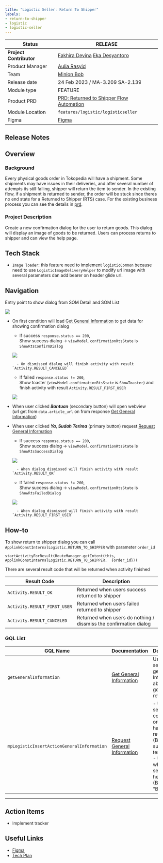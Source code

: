 ```yaml
---
title: "Logistic Seller: Return To Shipper"
labels:
- return-to-shipper
- logistic
- logistic-seller
---
```


<!--left header table-->
| **Status**              | <!--start status:GREEN-->RELEASE<!--end status-->                                                                                                                                                           |
|-------------------------|-------------------------------------------------------------------------------------------------------------------------------------------------------------------------------------------------------------|
| **Project Contributor** | [Fakhira Devina](https://tokopedia.atlassian.net/wiki/people/61077e53b704b40068e80a8e?ref=confluence) [Eka Desyantoro](https://tokopedia.atlassian.net/wiki/people/6283196bd9ddcc006e9c7a85?ref=confluence) |
| Product Manager         | [Aulia Rasyid](https://tokopedia.atlassian.net/wiki/people/613e9e61e7c328007069f2b6?ref=confluence)                                                                                                         |
| Team                    | [Minion Bob](https://tokopedia.atlassian.net/people/team/2373d8a6-1afc-4f2a-aa7a-63855c273051)                                                                                                              |
| Release date            | 24 Feb 2023 / <!--start status:GREY-->MA-3.209<!--end status--> <!--start status:GREY-->SA-2.139<!--end status-->                                                                                           |
| Module type             | <!--start status:YELLOW-->FEATURE<!--end status-->                                                                                                                                                          |
| Product PRD             | [PRD: Returned to Shipper Flow Automation](https://tokopedia.atlassian.net/wiki/spaces/LG/pages/2006223361/PRD%3A+Returned+to+Shipper+Flow+Automation)                                                      |
| Module Location         | `features/logistic/logisticseller`                                                                                                                                                                          |
| Figma                   | [Figma](https://www.figma.com/file/1m6rwoPxdL5C3iSn2vDlZi/BOM-%26-SOM---Returned-to-Shipper-Flow-Automation?node-id=2%3A2&t=tgUYlDoXmLiT1nkQ-0)                                                             |

<!--toc-->

## Release Notes

<!--start expand:24 Feb 2023 (MA-3.209/SA-2.139)-->

<!--end expand-->

## Overview

### Background

Every physical goods order in Tokopedia will have a shipment. Some shipments may have issues in their deliveries, and after several number of attempts its still failing, shipper will return the item to sender. In the existing flow, if a shipment is returned to sender, the order will be stuck since theres no end state for a Returned to Shipper (RTS) case. For the existing business process you can see the details in [prd](https://tokopedia.atlassian.net/wiki/spaces/LG/pages/2006223361/PRD+Returned+to+Shipper+Flow+Automation).

### Project Description

Create a new confirmation dialog for the user to return goods. This dialog will display an image of goods to be returned. Users can process returns to shipper and can view the help page.

## Tech Stack

- `Image loader`: this feature need to implement `logisticCommon` because need to use `LogisticImageDeliveryHelper` to modify url image with several parameters dan add bearer on header glide url.

## Navigation

Entry point to show dialog from SOM Detail and SOM List 

![](../res/returntoshipper/Screen%20Shot%202022-12-09%20at%2009.47.04.png)

- On first condition will load [Get General Information](https://tokopedia.atlassian.net/wiki/spaces/LG/pages/2096759219/Get+General+Information) to get data for showing confirmation dialog


	- If success `response.status == 200`,   
	Show success dialog → `viewModel.confirmationRtsState` is `ShowRtsConfirmDialog`
	
	![](../res/returntoshipper/Screen%20Shot%202023-03-07%20at%2014.14.00.png)
	
	
		- On dismissed dialog will finish activity with result `Activity.RESULT_CANCELED`
	- If failed `response.status != 200`,   
	Show toaster (`viewModel.confirmationRtsState` is `ShowToaster`) and finish activity with result `Activity.RESULT_FIRST_USER`
	
	![](../res/returntoshipper/Screen%20Shot%202023-03-07%20at%2014.46.51.png)
- When user clicked ***Bantuan*** (secondary button) will open webview   
(url get from `data.article_url` on from response [Get General Information](https://tokopedia.atlassian.net/wiki/spaces/LG/pages/2096759219/Get+General+Information))
- When user clicked ***Ya, Sudah Terima*** (primary button) request [Request General Information](https://tokopedia.atlassian.net/wiki/spaces/LG/pages/2096828655/Request+General+Information)


	- If success `response.status == 200`,   
	Show success dialog → `viewModel.confirmationRtsState` is `ShowRtsSuccessDialog`
	
	![](../res/returntoshipper/Screen%20Shot%202022-12-09%20at%2016.33.17.png)
	
	
		- When dialog dismissed will finish activity with result `Activity.RESULT_OK`
	- If failed `response.status != 200`,   
	Show success dialog → `viewModel.confirmationRtsState` is `ShowRtsFailedDialog`
	
	![](../res/returntoshipper/Screen%20Shot%202022-12-09%20at%2016.34.23.png)
	
	
		- When dialog dismissed will finish activity with result `Activity.RESULT_FIRST_USER`

## How-to

To show return to shipper dialog you can call `ApplinkConstInternalLogistic.RETURN_TO_SHIPPER` with parameter `order_id`



```
startActivityForResult(RouteManager.getIntent(this, ApplinkConstInternalLogistic.RETURN_TO_SHIPPER,  {order_id}))
```

There are several result code that will be returned when activity finished



| **Result Code** | **Description** |
| --- | --- |
| `Activity.RESULT_OK` | Returned when users success returned to shipper |
| `Activity.RESULT_FIRST_USER` | Returned when users failed returned to shipper |
| `Activity.RESULT_CANCELED` | Returned when users do nothing / dissmiss the confirmation dialog |

### GQL List



| **GQL Name** | **Documentation** | **Description** |
| --- | --- | --- |
| `getGeneralInformation` | [Get General Information](https://tokopedia.atlassian.net/wiki/spaces/LG/pages/2096759219/Get+General+Information)  | Used for sellers get general Information about goods to be returned |
| `mpLogisticInsertActionGeneralInformation` | [Request General Information](https://tokopedia.atlassian.net/wiki/spaces/LG/pages/2096828655/Request+General+Information)  | - Used for sellers to confirm order that have been returned. (Button “Ya, sudah terima).<br/>- Used when the seller click help button. (Button “Bantuan”).<br/> |



---

## Action Items

- Implement tracker

## Useful Links

- [Figma](https://www.figma.com/file/1m6rwoPxdL5C3iSn2vDlZi/BOM-%26-SOM---Returned-to-Shipper-Flow-Automation?node-id=2%3A2&t=tgUYlDoXmLiT1nkQ-0)
- [Tech Plan](https://tokopedia.atlassian.net/wiki/spaces/PA/pages/2097028105/Return+To+Shipper)